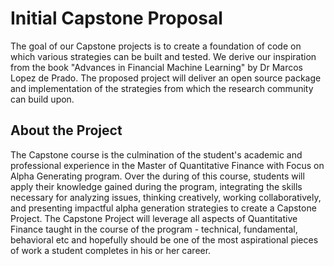 # Initial Capstone Proposal
The goal of our Capstone projects is to create a foundation of code on which various strategies can be built and tested. We derive our inspiration from the book "Advances in Financial Machine Learning" by Dr Marcos Lopez de Prado. The proposed project will deliver an open source package and implementation of the strategies from which the research community can build upon.

## About the Project
The Capstone course is the culmination of the student's academic and professional experience in the Master of Quantitative Finance with Focus on Alpha Generating program. Over the during of this course, students will apply their knowledge gained during the program, integrating the skills necessary for analyzing issues, thinking creatively, working collaboratively, and presenting impactful alpha generation strategies to create a Capstone Project. The Capstone Project will leverage all aspects of Quantitative Finance taught in the course of the program - technical, fundamental, behavioral etc and hopefully should be one of the most aspirational pieces of work a student completes in his or her career.